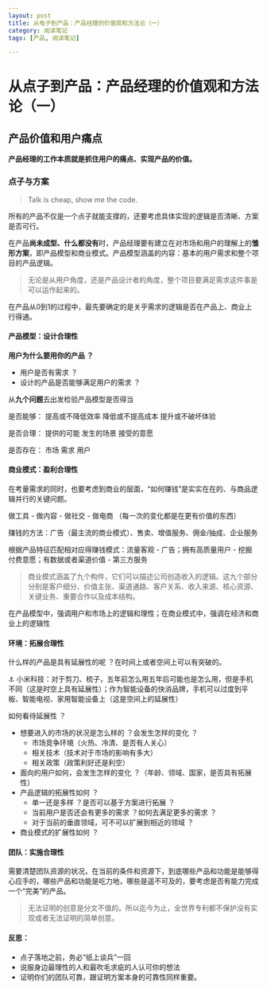 ```yaml
---
layout: post
title: 从电子到产品：产品经理的价值观和方法论（一）
category: 阅读笔记
tags: [产品, 阅读笔记]

---
```


# 从点子到产品：产品经理的价值观和方法论（一）

## 产品价值和用户痛点

**产品经理的工作本质就是抓住用户的痛点、实现产品的价值。**

### 点子与方案

> Talk is cheap, show me the code.

所有的产品不仅是一个点子就能支撑的，还要考虑具体实现的逻辑是否清晰、方案是否可行。

在产品**尚未成型、什么都没有**时，产品经理要有建立在对市场和用户的理解上的**雏形方案**，即产品模型和商业模式。产品模型涵盖的内容：基本的用户需求和整个项目的产品逻辑。

> 无论是从用户角度，还是产品设计者的角度，整个项目要满足需求这件事是可以运作起来的。

在产品从0到1的过程中，最先要确定的是关乎需求的逻辑是否在产品上、商业上行得通。

#### 产品模型：设计合理性

**用户为什么要用你的产品 ？**

- 用户是否有需求 ？
- 设计的产品是否能够满足用户的需求 ？

从**九个问题**去出发检验产品模型是否得当

是否能够：  提高或不降低效率      降低或不提高成本      提升或不破坏体验

是否合理：        提供的可能                 发生的场景                  接受的意愿

是否存在：              市场                            需求                              用户

#### 商业模式：盈利合理性

在考量需求的同时，也要考虑到商业的层面，“如何赚钱”是实实在在的、与商品逻辑并行的关键问题。

做工具 - 做内容 - 做社交 - 做电商 （每一次的变化都是在更有价值的东西）

赚钱的方法：广告（最主流的商业模式）、售卖、增值服务、佣金/抽成、企业服务

根据产品特征匹配相对应得赚钱模式：流量客观 - 广告；拥有高质量用户 - 挖掘付费意愿；有数据或者渠道价值 - 第三方服务

> 商业模式涵盖了九个构件，它们可以描述公司创造收入的逻辑。这九个部分分别是客户细分、价值主张、渠道通路、客户关系、收入来源、核心资源、关键业务、重要合作以及成本结构。

在产品模型中，强调用户和市场上的逻辑和理性；在商业模式中，强调在经济和商业上的逻辑性

#### 环境：拓展合理性

什么样的产品是具有延展性的呢 ？在时间上或者空间上可以有突破的。

:anchor: 小米科技：对于剪刀、梳子，五年前怎么用五年后可能也是怎么用，但是手机不同（这是时空上具有延展性）；作为智能设备的快消品牌，手机可以过度到平板、智能电视、家用智能设备上（这是空间上的延展性）

如何看待延展性 ？

- 想要进入的市场的状况是怎么样的 ？会发生怎样的变化 ？
  - 市场竞争环境（火热、冷清、是否有人关心）
  - 相关技术（技术对于市场的影响有多大）
  - 相关政策（政策利好还是利空）
- 面向的用户如何，会发生怎样的变化 ？（年龄、领域、国家，是否具有拓展性）
- 产品逻辑的拓展性如何 ？
  - 单一还是多样 ？是否可以基于方案进行拓展 ？
  - 当前用户是否还会有更多的需求 ？如何去满足更多的需求 ？
  - 对于当前的垂直领域，可不可以扩展到相近的领域 ？
- 商业模式的扩展性如何 ？

#### 团队：实施合理性

需要清楚团队资源的状况，在当前的条件和资源下，到底哪些产品和功能是能够得心应手的，哪些产品和功能是吃力地，哪些是遥不可及的，要考虑是否有能力完成一个“完美”的产品。

> 无法证明的创意是分文不值的。所以迄今为止，全世界专利都不保护没有实现或者无法证明的简单创意。

#### 反思：

- 点子落地之前，务必“纸上谈兵”一回
- 说服身边最理性的人和最吹毛求疵的人认可你的想法
- 证明你们的团队可靠，跟证明方案本身的可靠性同样重要。
